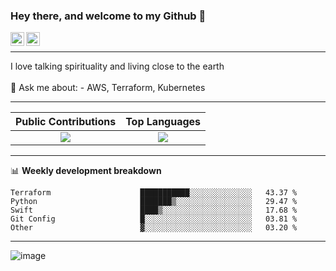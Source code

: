 ### Hey there, and welcome to my Github 👋

<a href="https://www.linkedin.com/in/ibrahiem-mohammad/" target="_blank">
  <img align="left" alt="Ibrahiem's LinkdeIn" width="22px" src="https://cdn.worldvectorlogo.com/logos/linkedin-icon-2.svg"/>
</a>
<a href="https://imohammd.netlify.app/" target="_blank">
  <img align="left" alt="Ibrahiem's Website" width="22px" src="https://cdn.worldvectorlogo.com/logos/netlify.svg"/>
</a>
<br>
<hr>
I love talking spirituality and living close to the earth
<br>
<br>
💬 Ask me about: 
- AWS, Terraform, Kubernetes

-------

Public Contributions             |  Top Languages
:-------------------------:|:-------------------------:
![](https://github-readme-stats.vercel.app/api?username=ibrahiem96&show_icons=true&count_private=true&bg_color=30,e96443,904e95&title_color=fff&text_color=fff)  |  ![](https://github-readme-stats.vercel.app/api/top-langs/?username=ibrahiem96&layout=compact&bg_color=30,e96443,904e95&title_color=fff&text_color=fff&hide=html,css)

-------
📊 **Weekly development breakdown**
<!--START_SECTION:waka-->

```text
Terraform                    ███████████░░░░░░░░░░░░░░   43.37 %
Python                       ███████▒░░░░░░░░░░░░░░░░░   29.47 %
Swift                        ████▒░░░░░░░░░░░░░░░░░░░░   17.68 %
Git Config                   █░░░░░░░░░░░░░░░░░░░░░░░░   03.81 %
Other                        ▓░░░░░░░░░░░░░░░░░░░░░░░░   03.20 %
```

<!--END_SECTION:waka-->
-------











<!--Pokemon Sprite-->
![image](https://raw.githubusercontent.com/PokeAPI/sprites/master/sprites/pokemon/148.png)